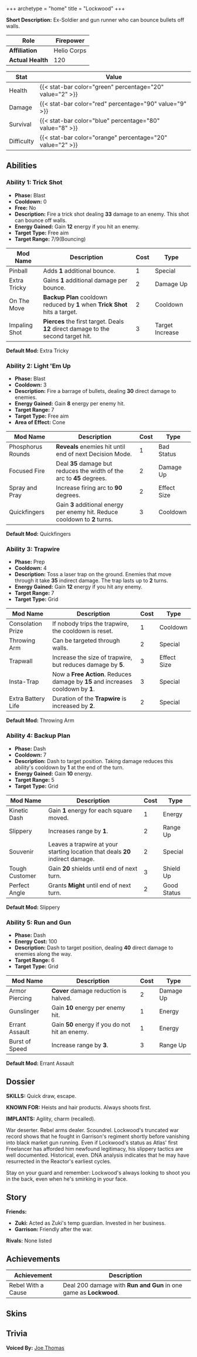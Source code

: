 +++
archetype = "home"
title = "Lockwood"
+++

**Short Description:** Ex-Soldier and gun runner who can bounce bullets off walls.

| **Role**          | Firepower   |
| ----------------- | ----------- |
| **Affiliation**   | Helio Corps |
| **Actual Health** | 120         |

| **Stat**   | **Value**                                                 |
| ---------- | --------------------------------------------------------- |
| Health     | {{< stat-bar color="green" percentage="20" value="2" >}}  |
| Damage     | {{< stat-bar color="red" percentage="90" value="9" >}}    |
| Survival   | {{< stat-bar color="blue" percentage="80" value="8" >}}   |
| Difficulty | {{< stat-bar color="orange" percentage="20" value="2" >}} |

## Abilities

### Ability 1: Trick Shot

- **Phase:** Blast
- **Cooldown:** 0
- **Free:** No
- **Description:** Fire a trick shot dealing **33** damage to an enemy. This shot can bounce off walls.
- **Energy Gained:** Gain **12** energy if you hit an enemy.
- **Target Type:** Free aim
- **Target Range:** 7/9(Bouncing)

| **Mod Name**  | **Description**                                                                    | **Cost** | **Type**        |
| ------------- | ---------------------------------------------------------------------------------- | -------- | --------------- |
| Pinball       | Adds **1** additional bounce.                                                      | 1        | Special         |
| Extra Tricky  | Gains **1** additional damage per bounce.                                          | 2        | Damage Up       |
| On The Move   | **Backup Plan** cooldown reduced by **1** when **Trick Shot** hits a target.       | 2        | Cooldown        |
| Impaling Shot | **Pierces** the first target. Deals **12** direct damage to the second target hit. | 3        | Target Increase |

**Default Mod:** Extra Tricky

### Ability 2: Light 'Em Up

- **Phase:** Blast
- **Cooldown:** 3
- **Description:** Fire a barrage of bullets, dealing **30** direct damage to enemies.
- **Energy Gained:** Gain **8** energy per enemy hit.
- **Target Range:** 7
- **Target Type:** Free aim
- **Area of Effect:** Cone

| **Mod Name**      | **Description**                                                             | **Cost** | **Type**    |
| ----------------- | --------------------------------------------------------------------------- | -------- | ----------- |
| Phosphorus Rounds | **Reveals** enemies hit until end of next Decision Mode.                    | 1        | Bad Status  |
| Focused Fire      | Deal **35** damage but reduces the width of the arc to **45** degrees.      | 2        | Damage Up   |
| Spray and Pray    | Increase firing arc to **90** degrees.                                      | 2        | Effect Size |
| Quickfingers      | Gain **3** additional energy per enemy hit. Reduce cooldown to **2** turns. | 3        | Cooldown    |

**Default Mod:** Quickfingers

### Ability 3: Trapwire

- **Phase:** Prep
- **Cooldown:** 4
- **Description:** Toss a laser trap on the ground. Enemies that move through it take **35** indirect damage. The trap lasts up to **2** turns.
- **Energy Gained:** Gain **12** energy if you hit any enemy.
- **Target Range:** 7
- **Target Type:** Grid

| **Mod Name**       | **Description**                                                                  | **Cost** | **Type**    |
| ------------------ | -------------------------------------------------------------------------------- | -------- | ----------- |
| Consolation Prize  | If nobody trips the trapwire, the cooldown is reset.                             | 1        | Cooldown    |
| Throwing Arm       | Can be targeted through walls.                                                   | 2        | Special     |
| Trapwall           | Increase the size of trapwire, but reduces damage by **5**.                      | 3        | Effect Size |
| Insta-Trap         | Now a **Free Action**. Reduces damage by **15** and increases cooldown by **1**. | 3        | Special     |
| Extra Battery Life | Duration of the **Trapwire** is increased by **2**.                              | 2        | Special     |

**Default Mod:** Throwing Arm

### Ability 4: Backup Plan

- **Phase:** Dash
- **Cooldown:** 7
- **Description:** Dash to target position. Taking damage reduces this ability's cooldown by **1** at the end of the turn.
- **Energy Gained:** Gain **10** energy.
- **Target Range:** 5
- **Target Type:** Grid


| **Mod Name**   | **Description**                                                                | **Cost** | **Type**    |
| -------------- | ------------------------------------------------------------------------------ | -------- | ----------- |
| Kinetic Dash   | Gain **1** energy for each square moved.                                       | 1        | Energy      |
| Slippery       | Increases range by **1**.                                                      | 2        | Range Up    |
| Souvenir       | Leaves a trapwire at your starting location that deals **20** indirect damage. | 2        | Special     |
| Tough Customer | Gain **20** shields until end of next turn.                                    | 3        | Shield Up   |
| Perfect Angle  | Grants **Might** until end of next turn.                                       | 2        | Good Status |

**Default Mod:** Slippery

### Ability 5: Run and Gun

- **Phase:** Dash
- **Energy Cost:** 100
- **Description:** Dash to target position, dealing **40** direct damage to enemies along the way.
- **Target Range:** 6
- **Target Type:** Grid

| **Mod Name**   | **Description**                                | **Cost** | **Type**  |
| -------------- | ---------------------------------------------- | -------- | --------- |
| Armor Piercing | **Cover** damage reduction is halved.          | 2        | Damage Up |
| Gunslinger     | Gain **10** energy per enemy hit.              | 1        | Energy    |
| Errant Assault | Gain **50** energy if you do not hit an enemy. | 1        | Energy    |
| Burst of Speed | Increase range by **3**.                       | 3        | Range Up  |

**Default Mod:** Errant Assault

## Dossier

**SKILLS:** Quick draw, escape.

**KNOWN FOR:** Heists and hair products. Always shoots first.

**IMPLANTS:** Agility, charm (recalled).

War deserter. Rebel arms dealer. Scoundrel. Lockwood's truncated war record shows that he fought in Garrison's regiment shortly before vanishing into black market gun running. Even if Lockwood's status as Atlas' first Freelancer has afforded him newfound legitimacy, his slippery tactics are well documented. Historical, even. DNA analysis indicates that he may have resurrected in the Reactor's earliest cycles.

Stay on your guard and remember: Lockwood's always looking to shoot you in the back, even when he's smirking in your face.

## Story

**Friends:**

- **Zuki:** Acted as Zuki's temp guardian. Invested in her business.
- **Garrison:** Friendly after the war.

**Rivals:** None listed

## Achievements

| **Achievement**    | **Description**                                                   |
| ------------------ | ----------------------------------------------------------------- |
| Rebel With a Cause | Deal 200 damage with **Run and Gun** in one game as **Lockwood**. |

## Skins

## Trivia

**Voiced By:** [Joe Thomas](http://www.imdb.com/name/nm1741007/?ref_=ttfc_fc_cl_t1)
